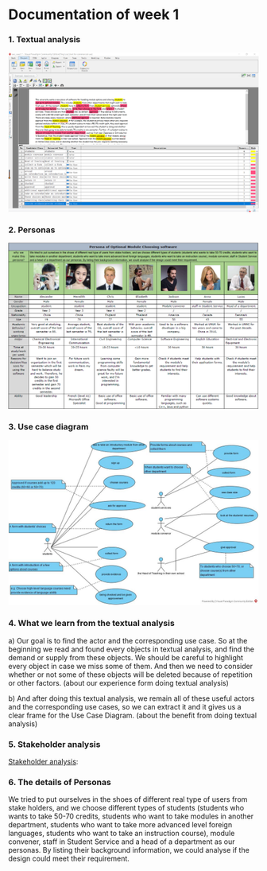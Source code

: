 # Documentation of week 1

### 1. Textual analysis

<img src="./TextualAnalysis.png" alt="alt text" style="zoom:50%;" />

### 2. Personas

<img src="./Personas.png" alt="Personas.png" style="zoom:50%;" />

### 3. Use case diagram

![](./UseCaseDiagram.jpg)

### 4. What we learn from the textual analysis

a) Our goal is to find the actor and the corresponding use case. So at the beginning we read and found every objects in textual analysis, and find the demand or supply from these objects. We should be careful to highlight every object in case we miss some of them. And then we need to consider whether or not some of these objects will be deleted because of repetition or other factors. (about our experience form doing textual analysis)

b) And after doing this textual analysis, we remain all of these useful actors and the corresponding use cases, so we can extract it and it gives us a clear frame for the Use Case Diagram. (about the benefit from doing textual analysis)

### 5. Stakeholder analysis

[Stakeholder analysis]:

[stakeholder analysis]: ./StakeholderAnalysis.md

### 6. The details of Personas

We tried to put ourselves in the shoes of different real type of users from stake holders, and we choose different types of students (students who wants to take 50-70 credits, students who want to take modules in another department, students who want to take more advanced level foreign languages, students who want to take an instruction course), module convener, staff in Student Service and a head of a department as our personas. By listing their background information, we could analyse if the design could meet their requirement.
